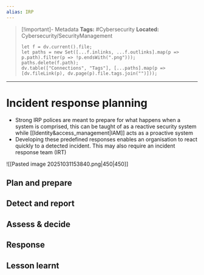 ```yaml
---
alias: IRP
---
```


> [!important]- Metadata
> **Tags:** #Cybersecurity 
> **Located:** Cybersecurity/SecurityManagement
> ```dataviewjs
> let f = dv.current().file;
> let paths = new Set([...f.inlinks, ...f.outlinks].map(p => p.path).filter(p => !p.endsWith(".png")));
> paths.delete(f.path);
> dv.table(["Connections", "Tags"], [...paths].map(p => [dv.fileLink(p), dv.page(p).file.tags.join("")]));
> ```

___
# Incident response planning
- Strong IRP polices are meant to prepare for what happens when a system is comprised, this can be taught of as a reactive security system while [[Identity&access_management|IAM]] acts as a proactive system
- Developing these predefined responses enables an organisation to react quickly to a detected incident. This may also require an incident response team (IRT)

![[Pasted image 20251031153840.png|450|450]]

## Plan and prepare 

## Detect and report 

## Assess & decide 

## Response 


## Lesson learnt
